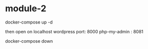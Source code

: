 # module-2

docker-compose up -d

then open on localhost
wordpress port: 8000
php-my-admin  : 8081

docker-compose down
